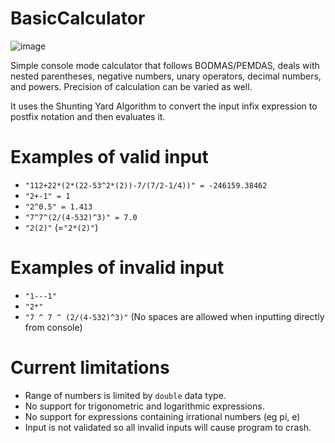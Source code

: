 # BasicCalculator
![image](https://user-images.githubusercontent.com/65414576/154794970-1ce1c7ce-f436-4796-94de-1bd62e1df459.png)

Simple console mode calculator that follows BODMAS/PEMDAS, deals with nested parentheses, negative numbers, unary operators, decimal numbers, and powers. Precision of calculation can be varied as well.

It uses the Shunting Yard Algorithm to convert the input infix expression to postfix notation and then evaluates it.

# Examples of valid input #

- `"112+22*(2*(22-53^2*(2))-7/(7/2-1/4))" = -246159.38462`
- `"2+-1" = 1`
- `"2^0.5" = 1.413`
- `"7^7^(2/(4-532)^3)" = 7.0`
- `"2(2)"`  (=`"2*(2)"`)


# Examples of invalid input #

- `"1---1"`
- `"2*"`
- `"7 ^ 7 ^ (2/(4-532)^3)"` (No spaces are allowed when inputting directly from console)


# Current limitations #
- Range of numbers is limited by `double` data type.
- No support for trigonometric and logarithmic expressions.
- No support for expressions containing irrational numbers (eg pi, e)
- Input is not validated so all invalid inputs will cause program to crash.
